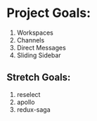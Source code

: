 # Project Goals:
1. Workspaces
2. Channels
3. Direct Messages
4. Sliding Sidebar

## Stretch Goals:
1. reselect
2. apollo
3. redux-saga